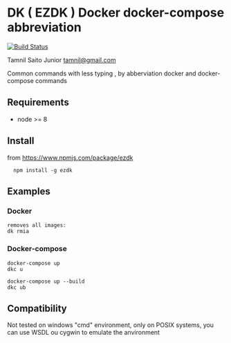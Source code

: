 # DK ( EZDK ) Docker docker-compose  abbreviation
[![Build Status](https://travis-ci.com/tamnil/ezdk.svg?branch=master)](https://travis-ci.com/tamnil/ezdk)

Tamnil Saito Junior <tamnil@gmail.com>

Common commands with less typing , by abberviation docker and docker-compose commands


## Requirements

* node >= 8

## Install
from https://www.npmjs.com/package/ezdk

```
  npm install -g ezdk

```
## Examples

### Docker
```
removes all images:
dk rmia 
```

### Docker-compose
```
docker-compose up
dkc u

docker-compose up --build
dkc ub
```




## Compatibility

  Not tested on windows "cmd" environment, only on POSIX systems, you can use WSDL ou cygwin to emulate the anvironment
